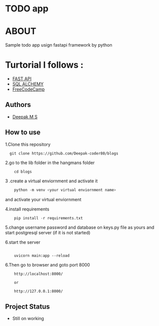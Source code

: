 
# TODO app

# ABOUT
Sample todo app usign fastapi framework by python

# Turtorial I follows : 

- [FAST API](https://www.github.com/Deepak-coder80)
- [SQL ALCHEMY](https://www.sqlalchemy.org/)
- [FreeCodeCamp](https://www.freecodecamp.org/news/fastapi-helps-you-develop-apis-quickly/)




## Authors

- [Deepak M S](https://www.github.com/Deepak-coder80)




## How to use

1.Clone this repository

```git 
  git clone https://github.com/Deepak-coder80/blogs

```

2.go to the lib folder in the hangmans folder

```linux
    cd blogs
```

  
3 .create a virtual enviornment and activate it 
```python
    python -m venv <your virtual enviornment name>
```  
and activate your virtual enviornment

4.install requirements

```python
    pip install -r requirements.txt
```
5.change username password and database on keys.py file as yours
and start postgresql server (if it is not started)

6.start the server

```

    uvicorn main:app --reload
```
6.Then go to browser and goto port 8000
```
    http://localhost:8000/

    or
    
    http://127.0.0.1:8000/

```
## Project Status

* Still on working


